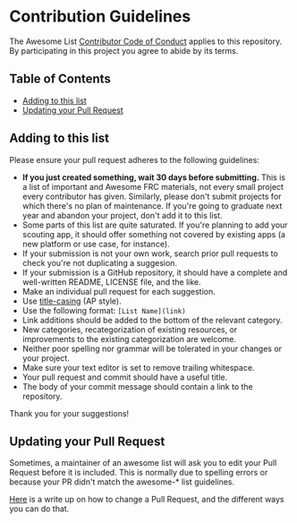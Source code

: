 # Contribution Guidelines

The Awesome List [Contributor Code of Conduct](https://github.com/sindresorhus/awesome/tree/master/code-of-conduct.md) applies to this repository. By participating in this project you agree to abide by its terms.

## Table of Contents

- [Adding to this list](#adding-to-this-list)
- [Updating your Pull Request](#updating-your-pull-request)

## Adding to this list

Please ensure your pull request adheres to the following guidelines:

- **If you just created something, wait 30 days before submitting.** This is a list of important and Awesome FRC materials, not every small project every contributor has given. Similarly, please don't submit projects for which there's no plan of maintenance. If you're going to graduate next year and abandon your project, don't add it to this list.
- Some parts of this list are quite saturated. If you're planning to add your scouting app, it should offer something not covered by existing apps (a new platform or use case, for instance).
- If your submission is not your own work, search prior pull requests to check you're not duplicating a suggesion.
- If your submission is a GitHub repository, it should have a complete and well-written README, LICENSE file, and the like.
- Make an individual pull request for each suggestion.
- Use [title-casing](http://titlecapitalization.com) (AP style).
- Use the following format: `[List Name](link)`
- Link additions should be added to the bottom of the relevant category.
- New categories, recategorization of existing resources, or improvements to the existing categorization are welcome.
- Neither poor spelling nor grammar will be tolerated in your changes or your project.
- Make sure your text editor is set to remove trailing whitespace.
- Your pull request and commit should have a useful title.
- The body of your commit message should contain a link to the repository.

Thank you for your suggestions!

## Updating your Pull Request

Sometimes, a maintainer of an awesome list will ask you to edit your Pull Request before it is included. This is normally due to spelling errors or because your PR didn't match the awesome-* list guidelines.

[Here](https://github.com/RichardLitt/docs/blob/master/amending-a-commit-guide.md) is a write up on how to change a Pull Request, and the different ways you can do that.
